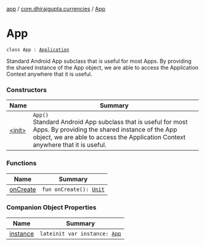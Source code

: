 [app](../../index.md) / [com.dhirajgupta.currencies](../index.md) / [App](./index.md)

# App

`class App : `[`Application`](https://developer.android.com/reference/android/app/Application.html)

Standard Android App subclass that is useful for most Apps. By providing the shared instance of the App object,
we are able to access the Application Context anywhere that it is useful.

### Constructors

| Name | Summary |
|---|---|
| [&lt;init&gt;](-init-.md) | `App()`<br>Standard Android App subclass that is useful for most Apps. By providing the shared instance of the App object, we are able to access the Application Context anywhere that it is useful. |

### Functions

| Name | Summary |
|---|---|
| [onCreate](on-create.md) | `fun onCreate(): `[`Unit`](https://kotlinlang.org/api/latest/jvm/stdlib/kotlin/-unit/index.html) |

### Companion Object Properties

| Name | Summary |
|---|---|
| [instance](instance.md) | `lateinit var instance: `[`App`](./index.md) |

